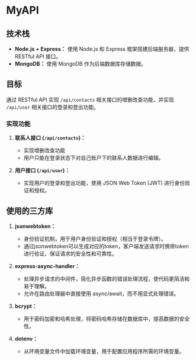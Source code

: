 
# MyAPI

## 技术栈

- **Node.js + Express：** 使用 Node.js 和 Express 框架搭建后端服务器，提供 RESTful API 接口。
- **MongoDB：** 使用 MongoDB 作为后端数据库存储数据。

## 目标

通过 RESTful API 实现 `/api/contacts` 相关接口的增删改查功能，并实现 `/api/user` 相关接口的登录和登出功能。

### 实现功能

1. **联系人接口 (`/api/contacts`)：**
   - 实现增删改查功能
   - 用户只能在登录状态下对自己账户下的联系人数据进行编辑。

2. **用户接口 (`/api/user`)：**
   - 实现用户的登录和登出功能，使用 JSON Web Token (JWT) 进行身份验证和授权。

## 使用的三方库

1. **jsonwebtoken：**
   - 身份验证机制，用于用户身份验证和授权（相当于登录令牌）。
   - 通过jsonwebtoken可以生成对应的token，客户端发送请求时携带token进行验证，保证请求的安全性和可靠性。

2. **express-async-handler：**
   - 处理异步请求的中间件，简化异步函数的错误处理流程，使代码更简洁和易于理解。
   - 允许在路由处理器中直接使用 async/await，而不用显式处理错误。

3. **bcrypt：**
   - 用于密码加密和哈希处理，将密码哈希存储在数据库中，提高数据的安全性。

4. **dotenv：**
   - 从环境变量文件中加载环境变量，用于配置应用程序所需的环境变量。
